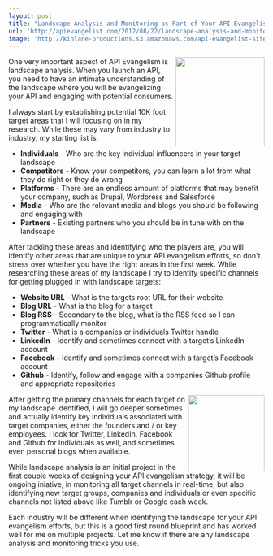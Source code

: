 ```yaml
---
layout: post
title: "Landscape Analysis and Monitoring as Part of Your API Evangelism"
url: 'http://apievangelist.com/2012/08/22/landscape-analysis-and-monitoring-as-part-of-your-api-evangelism/'
image: 'http://kinlane-productions.s3.amazonaws.com/api-evangelist-site/blog/landscape monitoring.png'
---
```


<img class="c1" src="http://kinlane-productions.s3.amazonaws.com/landscape%20monitoring.png" alt="" width="175" align="right" />

One very important aspect of API Evangelism is landscape analysis. When you launch an API, you need to have an intimate understanding of the landscape where you will be evangelizing your API and engaging with potential consumers.

I always start by establishing potential 10K foot target areas that I will focusing on in my research. While these may vary from industry to industry, my starting list is:

  * **Individuals** \- Who are the key individual influencers in your target landscape
  * **Competitors** \- Know your competitors, you can learn a lot from what they do right or they do wrong
  * **Platforms** \- There are an endless amount of platforms that may benefit your company, such as Drupal, Wordpress and Salesforce
  * **Media** \- Who are the relevant media and blogs you should be following and engaging with
  * **Partners** \- Existing partners who you should be in tune with on the landscape

After tackling these areas and identifying who the players are, you will identify other areas that are unique to your API evangelism efforts, so don't stress over whether you have the right areas in the first week. While researching these areas of my landscape I try to identify specific channels for getting plugged in with landscape targets:

  * **Website URL** \- What is the targets root URL for their website
  * **Blog URL** \- What is the blog for a target
  * **Blog RSS** \- Secondary to the blog, what is the RSS feed so I can programmatically monitor
  * **Twitter** \- What is a companies or individuals Twitter handle
  * **LinkedIn** \- Identify and sometimes connect with a target’s LinkedIn account
  * **Facebook** \- Identify and sometimes connect with a target’s Facebook account
  * **Github** \- Identify, follow and engage with a companies Github profile and appropriate repositories

<img class="c1" src="http://kinlane-productions.s3.amazonaws.com/twitter/twitter-bird-blue-on-white.png" alt="" width="150" align="right" />

After getting the primary channels for each target on my landscape identified, I will go deeper sometimes and actually identify key individuals associated with target companies, either the founders and / or key employees. I look for Twitter, LinkedIn, Facebook and Github for individuals as well, and sometimes even personal blogs when available.

While landscape analysis is an initial project in the first couple weeks of designing your API evangelism strategy, it will be ongoing iniative, in monitoring all target channels in real-time, but also identifying new target groups, companies and individuals or even specific channels not listed above like Tumblr or Google each week.

Each industry will be different when identifying the landscape for your API evangelism efforts, but this is a good first round blueprint and has worked well for me on multiple projects. Let me know if there are any landscape analysis and monitoring tricks you use.